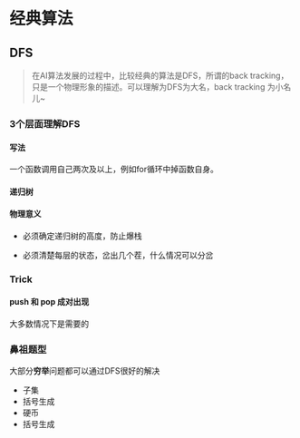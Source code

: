 # 经典算法

## DFS

> 在AI算法发展的过程中，比较经典的算法是DFS，所谓的back tracking，只是一个物理形象的描述。可以理解为DFS为大名，back tracking 为小名儿~

### 3个层面理解DFS

#### 写法

一个函数调用自己两次及以上，例如for循环中掉函数自身。

#### 递归树

#### 物理意义

- 必须确定递归树的高度，防止爆栈

- 必须清楚每层的状态，岔出几个茬，什么情况可以分岔

### Trick

#### push 和 pop 成对出现

大多数情况下是需要的

### 鼻祖题型

大部分**穷举**问题都可以通过DFS很好的解决

- 子集
- 括号生成
- 硬币
- 括号生成